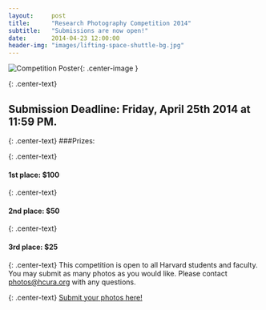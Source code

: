 ```yaml
---
layout:     post
title:      "Research Photography Competition 2014"
subtitle:   "Submissions are now open!"
date:       2014-04-23 12:00:00
header-img: "images/lifting-space-shuttle-bg.jpg"
---
```


![Competition Poster]({{site.baseurl}}/images/research-photo-competition-14.jpg){: .center-image }

{: .center-text}
## Submission Deadline:  Friday, April 25th 2014 at 11:59 PM.

{: .center-text}
###Prizes:

{: .center-text}
#### 1st place: $100

{: .center-text}
#### 2nd place: $50

{: .center-text}
#### 3rd place: $25

{: .center-text}
This competition is open to all Harvard students and faculty.  You may submit as many photos as you would like.  Please contact photos@hcura.org with any questions.

{: .center-text}
[Submit your photos here!](http://brevia.hcura.org/media/photo_submit)
